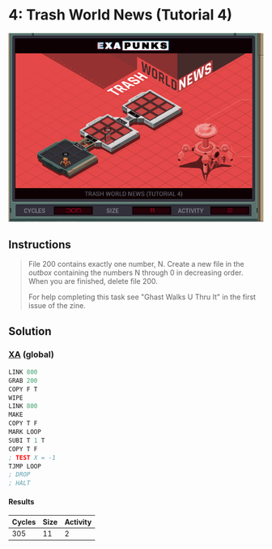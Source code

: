 # 4: Trash World News (Tutorial 4)

<div align="center"><img src="EXAPUNKS - TRASH WORLD NEWS (305, 11, 2, 2023-10-07-23-42-21).gif" /></div>

## Instructions
> File 200 contains exactly one number, N. Create a new file in the *outbox* containing the numbers N through 0 in decreasing order. When you are finished, delete file 200.
> 
> For help completing this task see "Ghast Walks U Thru It" in the first issue of the zine.

## Solution

### [XA](XA.exa) (global)
```asm
LINK 800
GRAB 200
COPY F T
WIPE
LINK 800
MAKE
COPY T F
MARK LOOP
SUBI T 1 T
COPY T F
; TEST X = -1
TJMP LOOP
; DROP
; HALT
```

#### Results
| Cycles | Size | Activity |
|--------|------|----------|
| 305    | 11   | 2        |
